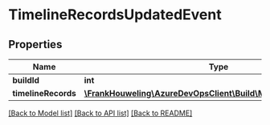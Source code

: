 # TimelineRecordsUpdatedEvent

## Properties
Name | Type | Description | Notes
------------ | ------------- | ------------- | -------------
**buildId** | **int** |  | [optional] 
**timelineRecords** | [**\FrankHouweling\AzureDevOpsClient\Build\Model\TimelineRecord[]**](TimelineRecord.md) |  | [optional] 

[[Back to Model list]](../README.md#documentation-for-models) [[Back to API list]](../README.md#documentation-for-api-endpoints) [[Back to README]](../README.md)


